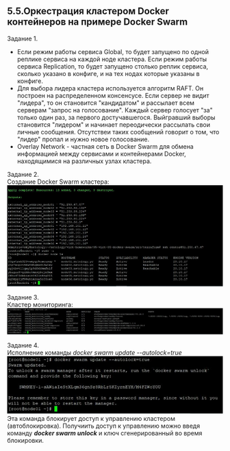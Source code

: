 ## 5.5.Оркестрация кластером Docker контейнеров на примере Docker Swarm  

Задание 1.  
* Если режим работы сервиса Global, то будет запущено по одной реплике сервиса на каждой ноде кластера. Если режим работы сервиса Replication, то будет запущено столько реплик сервиса, сколько указано в конфиге, и на тех нодах которые указаны в конфиге.  
* Для выбора лидера кластера используется алгоритм RAFT. Он построен на распределенном консенсусе. Если сервер не видит "лидера", то он становится "кандидатом" и рассылает всем серверам "запрос на голосование". Каждый сервер голосует "за" только один раз, за первого достучавшегося. Выйгравший выборы становится "лидером" и начинает переодически рассылать свои личные сообщения. Отсутствеи таких сообщений говорит о том, что "лидер" пропал и нужно новое голосование.  
* Overlay Network - частная сеть в Docker Swarm для обмена информацией между сервисами и контейнерами Docker, находящимися на различных узлах кластера.  

Задание 2.  
Создание Docker Swarm кластера:  
![docker_node_ls](./image/Docker_node_ls.JPG)  

Задание 3.  
Кластер мониторинга:  
![docker_service_ls](./image/Docker_service_ls.JPG)

Задание 4.  
Исполнение команды *docker swarm update --autolock=true*  
![docker_swarm_update](./image/Docker_swarm_update.JPG)  
Эта команда блокирует доступ к управлению кластером (автоблокировка). Получиить доступ к управлению можно введя команду ***docker swarm unlock*** и ключ сгенерированный во время блокировки.  

